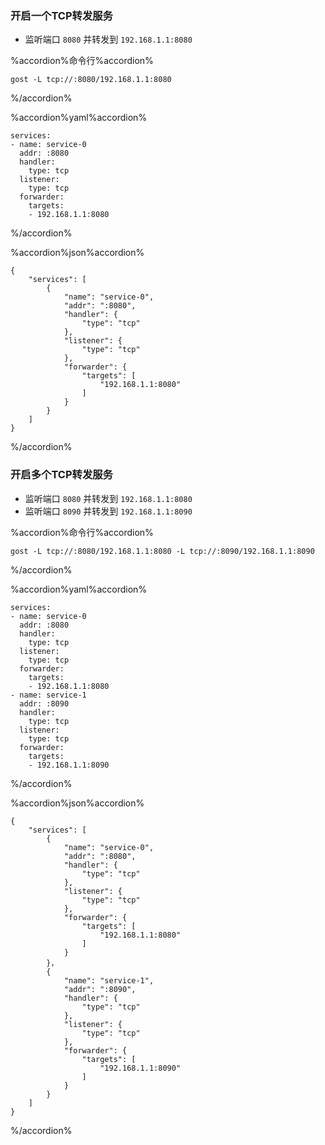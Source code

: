### 开启一个TCP转发服务

* 监听端口 `8080` 并转发到 `192.168.1.1:8080`

%accordion%命令行%accordion%
```
gost -L tcp://:8080/192.168.1.1:8080
```
%/accordion%


%accordion%yaml%accordion%
```
services:
- name: service-0
  addr: :8080
  handler:
    type: tcp
  listener:
    type: tcp
  forwarder:
    targets:
    - 192.168.1.1:8080
```
%/accordion%

%accordion%json%accordion%
```
{
    "services": [
        {
            "name": "service-0",
            "addr": ":8080",
            "handler": {
                "type": "tcp"
            },
            "listener": {
                "type": "tcp"
            },
            "forwarder": {
                "targets": [
                    "192.168.1.1:8080"
                ]
            }
        }
    ]
}
```
%/accordion%

### 开启多个TCP转发服务

* 监听端口 `8080` 并转发到 `192.168.1.1:8080`
* 监听端口 `8090` 并转发到 `192.168.1.1:8090`

%accordion%命令行%accordion%
```
gost -L tcp://:8080/192.168.1.1:8080 -L tcp://:8090/192.168.1.1:8090
```
%/accordion%


%accordion%yaml%accordion%
```
services:
- name: service-0
  addr: :8080
  handler:
    type: tcp
  listener:
    type: tcp
  forwarder:
    targets:
    - 192.168.1.1:8080
- name: service-1
  addr: :8090
  handler:
    type: tcp
  listener:
    type: tcp
  forwarder:
    targets:
    - 192.168.1.1:8090
```
%/accordion%

%accordion%json%accordion%
```
{
    "services": [
        {
            "name": "service-0",
            "addr": ":8080",
            "handler": {
                "type": "tcp"
            },
            "listener": {
                "type": "tcp"
            },
            "forwarder": {
                "targets": [
                    "192.168.1.1:8080"
                ]
            }
        }，
        {
            "name": "service-1",
            "addr": ":8090",
            "handler": {
                "type": "tcp"
            },
            "listener": {
                "type": "tcp"
            },
            "forwarder": {
                "targets": [
                    "192.168.1.1:8090"
                ]
            }
        }
    ]
}
```
%/accordion%
